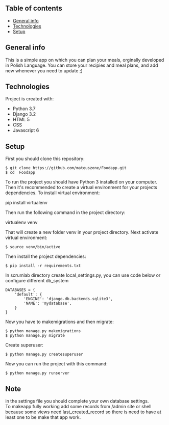 ## Table of contents
* [General info](#general-info)
* [Technologies](#technologies)
* [Setup](#setup)

## General info
This is a simple app on which you can plan your meals, orginally developed in Polish Language. You can store your recipies
and meal plans, and add new whenever you need to update ;)
	
## Technologies
Project is created with:
* Python 3.7
* Django 3.2
* HTML 5
* CSS
* Javascript 6

## Setup
First you should clone this repository:

```
$ git clone https://github.com/mateuszone/Foodapp.git
$ cd  Foodapp
```
To run the project you should have Python 3 installed on your computer. Then it's recommended to create a virtual environment for your projects dependencies. To install virtual environment:

pip install virtualenv

Then run the following command in the project directory:

virtualenv venv

That will create a new folder venv in your project directory. Next activate virtual environment:

```
$ source venv/bin/active
```

Then install the project dependencies:

```
$ pip install -r requirements.txt
```

In scrumlab directory create local_settings.py, you can use code below or configure different db_system

```
DATABASES = {
    'default': {
        'ENGINE': 'django.db.backends.sqlite3',
        'NAME': 'mydatabase',
    }
}
```

Now you have to makemigrations and then migrate:

```
$ python manage.py makemigrations
$ python manage.py migrate

```


Create superuser:

```
$ python manage.py createsuperuser
```

Now you can run the project with this command:

```
$ python manage.py runserver
```

## Note
in the settings file you should complete your own database settings.</br>
To makeapp fully working add some records from /admin site or shell because some views need last_created_record so there is need to have at least one to be make that app work.








